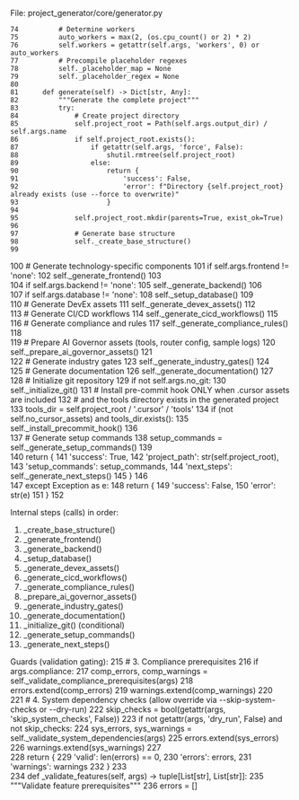 File: project_generator/core/generator.py

    74	        # Determine workers
    75	        auto_workers = max(2, (os.cpu_count() or 2) * 2)
    76	        self.workers = getattr(self.args, 'workers', 0) or auto_workers
    77	        # Precompile placeholder regexes
    78	        self._placeholder_map = None
    79	        self._placeholder_regex = None
    80	    
    81	    def generate(self) -> Dict[str, Any]:
    82	        """Generate the complete project"""
    83	        try:
    84	            # Create project directory
    85	            self.project_root = Path(self.args.output_dir) / self.args.name
    86	            if self.project_root.exists():
    87	                if getattr(self.args, 'force', False):
    88	                    shutil.rmtree(self.project_root)
    89	                else:
    90	                    return {
    91	                        'success': False,
    92	                        'error': f"Directory {self.project_root} already exists (use --force to overwrite)"
    93	                    }
    94	            
    95	            self.project_root.mkdir(parents=True, exist_ok=True)
    96	            
    97	            # Generate base structure
    98	            self._create_base_structure()
    99	            
   100	            # Generate technology-specific components
   101	            if self.args.frontend != 'none':
   102	                self._generate_frontend()
   103	            
   104	            if self.args.backend != 'none':
   105	                self._generate_backend()
   106	            
   107	            if self.args.database != 'none':
   108	                self._setup_database()
   109	            
   110	            # Generate DevEx assets
   111	            self._generate_devex_assets()
   112	            
   113	            # Generate CI/CD workflows
   114	            self._generate_cicd_workflows()
   115	            
   116	            # Generate compliance and rules
   117	            self._generate_compliance_rules()
   118	            
   119	            # Prepare AI Governor assets (tools, router config, sample logs)
   120	            self._prepare_ai_governor_assets()
   121	            
   122	            # Generate industry gates
   123	            self._generate_industry_gates()
   124	            
   125	            # Generate documentation
   126	            self._generate_documentation()
   127	            
   128	            # Initialize git repository
   129	            if not self.args.no_git:
   130	                self._initialize_git()
   131	                # Install pre-commit hook ONLY when .cursor assets are included
   132	                # and the tools directory exists in the generated project
   133	                tools_dir = self.project_root / '.cursor' / 'tools'
   134	                if (not self.no_cursor_assets) and tools_dir.exists():
   135	                    self._install_precommit_hook()
   136	            
   137	            # Generate setup commands
   138	            setup_commands = self._generate_setup_commands()
   139	            
   140	            return {
   141	                'success': True,
   142	                'project_path': str(self.project_root),
   143	                'setup_commands': setup_commands,
   144	                'next_steps': self._generate_next_steps()
   145	            }
   146	            
   147	        except Exception as e:
   148	            return {
   149	                'success': False,
   150	                'error': str(e)
   151	            }
   152	    

Internal steps (calls) in order:
1. _create_base_structure()
2. _generate_frontend()
3. _generate_backend()
4. _setup_database()
5. _generate_devex_assets()
6. _generate_cicd_workflows()
7. _generate_compliance_rules()
8. _prepare_ai_governor_assets()
9. _generate_industry_gates()
10. _generate_documentation()
11. _initialize_git() (conditional)
12. _generate_setup_commands()
13. _generate_next_steps()

Guards (validation gating):
   215	        # 3. Compliance prerequisites
   216	        if args.compliance:
   217	            comp_errors, comp_warnings = self._validate_compliance_prerequisites(args)
   218	            errors.extend(comp_errors)
   219	            warnings.extend(comp_warnings)
   220	        
   221	        # 4. System dependency checks (allow override via --skip-system-checks or --dry-run)
   222	        skip_checks = bool(getattr(args, 'skip_system_checks', False))
   223	        if not getattr(args, 'dry_run', False) and not skip_checks:
   224	            sys_errors, sys_warnings = self._validate_system_dependencies(args)
   225	            errors.extend(sys_errors)
   226	            warnings.extend(sys_warnings)
   227	        
   228	        return {
   229	            'valid': len(errors) == 0,
   230	            'errors': errors,
   231	            'warnings': warnings
   232	        }
   233	    
   234	    def _validate_features(self, args) -> tuple[List[str], List[str]]:
   235	        """Validate feature prerequisites"""
   236	        errors = []
